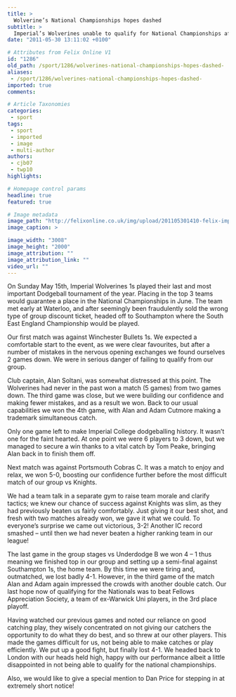 ```yaml
---
title: >
  Wolverine’s National Championships hopes dashed
subtitle: >
  Imperial’s Wolverines unable to qualify for National Championships after suffering heartbreak in Southampton
date: "2011-05-30 13:11:02 +0100"

# Attributes from Felix Online V1
id: "1286"
old_path: /sport/1286/wolverines-national-championships-hopes-dashed-
aliases:
 - /sport/1286/wolverines-national-championships-hopes-dashed-
imported: true
comments:

# Article Taxonomies
categories:
 - sport
tags:
 - sport
 - imported
 - image
 - multi-author
authors:
 - cjb07
 - twp10
highlights:

# Homepage control params
headline: true
featured: true

# Image metadata
image_path: "http://felixonline.co.uk/img/upload/201105301410-felix-imperialthrow.jpg"
image_caption: >

image_width: "3008"
image_height: "2000"
image_attribution: ""
image_attribution_link: ""
video_url: ""
---
```


On Sunday May 15th, Imperial Wolverines 1s played their last and most important Dodgeball tournament of the year. Placing in the top 3 teams would guarantee a place in the National Championships in June. The team met early at Waterloo, and after seemingly been fraudulently sold the wrong type of group discount ticket, headed off to Southampton where the South East England Championship would be played.

Our first match was against Winchester Bullets 1s. We expected a comfortable start to the event, as we were clear favourites, but after a number of mistakes in the nervous opening exchanges we found ourselves 2 games down. We were in serious danger of failing to qualify from our group.

Club captain, Alan Soltani, was somewhat distressed at this point. The Wolverines had never in the past won a match (5 games) from two games down. The third game was close, but we were building our confidence and making fewer mistakes, and as a result we won. Back to our usual capabilities we won the 4th game, with Alan and Adam Cutmore making a trademark simultaneous catch.

Only one game left to make Imperial College dodgeballing history. It wasn’t one for the faint hearted. At one point we were 6 players to 3 down, but we managed to secure a win thanks to a vital catch by Tom Peake, bringing Alan back in to finish them off.

Next match was against Portsmouth Cobras C. It was a match to enjoy and relax, we won 5-0, boosting our confidence further before the most difficult match of our group vs Knights.

We had a team talk in a separate gym to raise team morale and clarify tactics; we knew our chance of success against Knights was slim, as they had previously beaten us fairly comfortably. Just giving it our best shot, and fresh with two matches already won, we gave it what we could. To everyone’s surprise we came out victorious, 3-2! Another IC record smashed – until then we had never beaten a higher ranking team in our league!

The last game in the group stages vs Underdodge B we won 4 – 1 thus meaning we finished top in our group and setting up a semi-final against Southampton 1s, the home team. By this time we were tiring and, outmatched, we lost badly 4-1. However, in the third game of the match Alan and Adam again impressed the crowds with another double catch. Our last hope now of qualifying for the Nationals was to beat Fellows Appreciation Society, a team of ex-Warwick Uni players, in the 3rd place playoff.

Having watched our previous games and noted our reliance on good catching play, they wisely concentrated on not giving our catchers the opportunity to do what they do best, and so threw at our other players. This made the games difficult for us, not being able to make catches or play efficiently. We put up a good fight, but finally lost 4-1. We headed back to London with our heads held high, happy with our performance albeit a little disappointed in not being able to qualify for the national championships.

Also, we would like to give a special mention to Dan Price for stepping in at extremely short notice!
